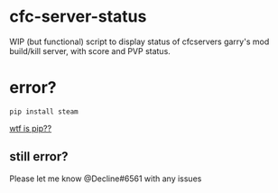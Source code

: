 # cfc-server-status
WIP (but functional) script to display status of cfcservers garry's mod build/kill server, with score and PVP status. 

# error?
``pip install steam``

[wtf is pip??](https://realpython.com/what-is-pip/)

## still error?

Please let me know @Decline#6561 with any issues
